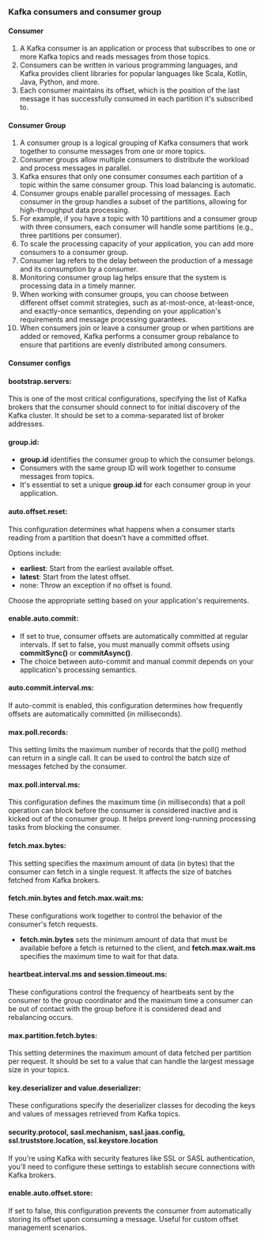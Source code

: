 ### Kafka consumers and consumer group

#### Consumer
1. A Kafka consumer is an application or process that subscribes to one or more Kafka topics and reads messages from those topics.
2. Consumers can be written in various programming languages, and Kafka provides client libraries for popular languages like Scala, Kotlin, Java, Python, and more.
3. Each consumer maintains its offset, which is the position of the last message it has successfully consumed in each partition it's subscribed to.

#### Consumer Group
1. A consumer group is a logical grouping of Kafka consumers that work together to consume messages from one or more topics.
2. Consumer groups allow multiple consumers to distribute the workload and process messages in parallel.
3. Kafka ensures that only one consumer consumes each partition of a topic within the same consumer group. This load balancing is automatic.
4. Consumer groups enable parallel processing of messages. Each consumer in the group handles a subset of the partitions, allowing for high-throughput data processing.
5. For example, if you have a topic with 10 partitions and a consumer group with three consumers, each consumer will handle some partitions (e.g., three partitions per consumer).
6. To scale the processing capacity of your application, you can add more consumers to a consumer group.
7. Consumer lag refers to the delay between the production of a message and its consumption by a consumer.
8. Monitoring consumer group lag helps ensure that the system is processing data in a timely manner.
9. When working with consumer groups, you can choose between different offset commit strategies, such as at-most-once, at-least-once, and exactly-once semantics, depending on your application's requirements and message processing guarantees.
10. When consumers join or leave a consumer group or when partitions are added or removed, Kafka performs a consumer group rebalance to ensure that partitions are evenly distributed among consumers.

#### Consumer configs

#### bootstrap.servers:
This is one of the most critical configurations, specifying the list of Kafka brokers that the consumer should connect to for initial discovery of the Kafka cluster. It should be set to a comma-separated list of broker addresses.

#### group.id:
- **group.id** identifies the consumer group to which the consumer belongs.
- Consumers with the same group ID will work together to consume messages from topics.
- It's essential to set a unique **group.id** for each consumer group in your application.

#### auto.offset.reset:
This configuration determines what happens when a consumer starts reading from a partition that doesn't have a committed offset. 

Options include:

- **earliest**: Start from the earliest available offset.
- **latest**: Start from the latest offset.
- none: Throw an exception if no offset is found.

Choose the appropriate setting based on your application's requirements.

#### enable.auto.commit:
- If set to true, consumer offsets are automatically committed at regular intervals. If set to false, you must manually commit offsets using **commitSync()** or **commitAsync()**.
- The choice between auto-commit and manual commit depends on your application's processing semantics.

#### auto.commit.interval.ms:
If auto-commit is enabled, this configuration determines how frequently offsets are automatically committed (in milliseconds).

#### max.poll.records:
This setting limits the maximum number of records that the poll() method can return in a single call. It can be used to control the batch size of messages fetched by the consumer.

#### max.poll.interval.ms:
This configuration defines the maximum time (in milliseconds) that a poll operation can block before the consumer is considered inactive and is kicked out of the consumer group. It helps prevent long-running processing tasks from blocking the consumer.

#### fetch.max.bytes:
This setting specifies the maximum amount of data (in bytes) that the consumer can fetch in a single request. It affects the size of batches fetched from Kafka brokers.

#### fetch.min.bytes and fetch.max.wait.ms:
These configurations work together to control the behavior of the consumer's fetch requests. 

- **fetch.min.bytes** sets the minimum amount of data that must be available before a fetch is returned to the client, and **fetch.max.wait.ms** specifies the maximum time to wait for that data.

#### heartbeat.interval.ms and session.timeout.ms:
These configurations control the frequency of heartbeats sent by the consumer to the group coordinator and the maximum time a consumer can be out of contact with the group before it is considered dead and rebalancing occurs.

#### max.partition.fetch.bytes:
This setting determines the maximum amount of data fetched per partition per request. It should be set to a value that can handle the largest message size in your topics.

#### key.deserializer and value.deserializer:
These configurations specify the deserializer classes for decoding the keys and values of messages retrieved from Kafka topics.

#### security.protocol, sasl.mechanism, sasl.jaas.config, ssl.truststore.location, ssl.keystore.location
If you're using Kafka with security features like SSL or SASL authentication, you'll need to configure these settings to establish secure connections with Kafka brokers.

#### enable.auto.offset.store:
If set to false, this configuration prevents the consumer from automatically storing its offset upon consuming a message. Useful for custom offset management scenarios.
